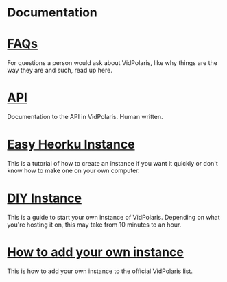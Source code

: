 # Documentation

# [FAQs](./help/README.md)
For questions a person would ask about VidPolaris, like why things are the way they are and such, 
read up here.

# [API](./api/README.md)

Documentation to the API in VidPolaris. Human written.

# [Easy Heorku Instance](./heroku/README.md)

This is a tutorial of how to create an instance if you want it quickly or don't know how to make 
one on your own computer.

# [DIY Instance](./startup/README.md)

This is a guide to start your own instance of VidPolaris. Depending on what you're hosting it on, 
this may take from 10 minutes to an hour.

# [How to add your own instance](./instances/README.md)

This is how to add your own instance to the official VidPolaris list.